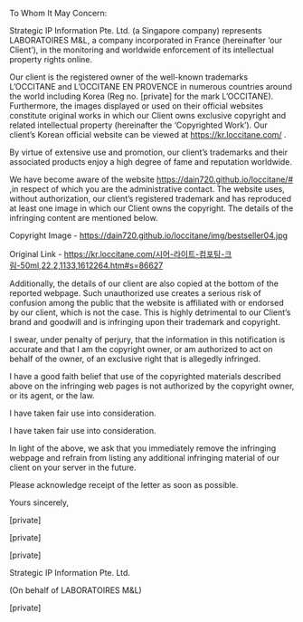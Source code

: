 To Whom It May Concern: 

  

Strategic IP Information Pte. Ltd. (a Singapore company) represents LABORATOIRES M&L, a company incorporated in France (hereinafter ‘our Client’), in the monitoring and worldwide enforcement of its intellectual property rights online. 

 

Our client is the registered owner of the well-known trademarks L’OCCITANE and L’OCCITANE EN PROVENCE in numerous countries around the world including Korea (Reg no. [private] for the mark L’OCCITANE). Furthermore, the images displayed or used on their official websites constitute original works in which our Client owns exclusive copyright and related intellectual property (hereinafter the ‘Copyrighted Work’).  Our client’s Korean official website can be viewed at  https://kr.loccitane.com/ .  

 

By virtue of extensive use and promotion, our client’s trademarks and their associated products enjoy a high degree of fame and reputation worldwide. 

 

We have become aware of the website https://dain720.github.io/loccitane/# ,in respect of which you are the administrative contact. The website uses, without authorization, our client’s registered trademark and has reproduced at least one image in which our Client owns the copyright. The details of the infringing content are mentioned below.  

 

Copyright Image - https://dain720.github.io/loccitane/img/bestseller04.jpg  

 



 

Original Link - https://kr.loccitane.com/시어-라이트-컴포팅-크림-50ml,22,2,1133,1612264.htm#s=86627 

 

Additionally, the details of our client are also copied at the bottom of the reported webpage. Such unauthorized use creates a serious risk of confusion among the public that the website is affiliated with or endorsed by our client, which is not the case. This is highly detrimental to our Client’s brand and goodwill and is infringing upon their trademark and copyright.  



I swear, under penalty of perjury, that the information in this notification is accurate and that I am the copyright owner, or am authorized to act on behalf of the owner, of an exclusive right that is allegedly infringed.


I have a good faith belief that use of the copyrighted materials described above on the infringing web pages is not authorized by the copyright owner, or its agent, or the law.

I have taken fair use into consideration.


I have taken fair use into consideration.

In light of the above, we ask that you immediately remove the infringing webpage and refrain from listing any additional infringing material of our client on your server in the future. 

  

Please acknowledge receipt of the letter as soon as possible. 

  

Yours sincerely,







[private]  

[private]

[private]

Strategic IP Information Pte. Ltd.  

(On behalf of LABORATOIRES M&L)  

[private]  
